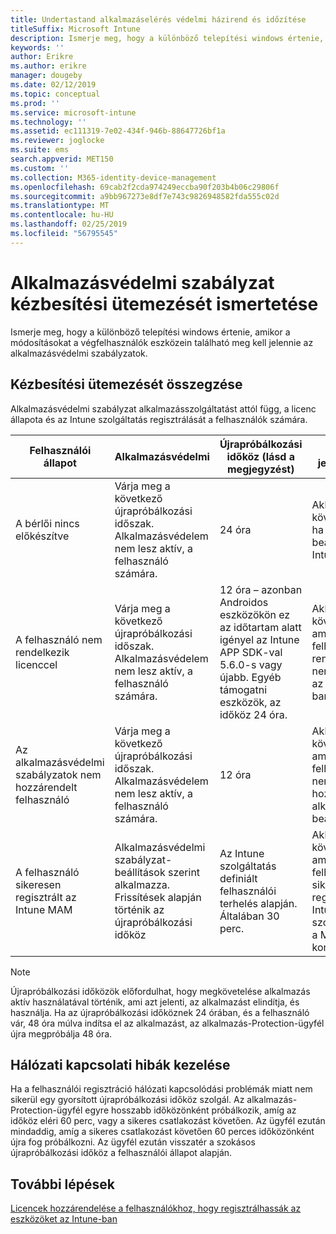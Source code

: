 ```yaml
---
title: Undertastand alkalmazáselérés védelmi házirend és időzítése
titleSuffix: Microsoft Intune
description: Ismerje meg, hogy a különböző telepítési windows értenie, amikor a módosítások meg kell jelennie a végfelhasználói eszközökön az alkalmazásvédelmi szabályzatok.
keywords: ''
author: Erikre
ms.author: erikre
manager: dougeby
ms.date: 02/12/2019
ms.topic: conceptual
ms.prod: ''
ms.service: microsoft-intune
ms.technology: ''
ms.assetid: ec111319-7e02-434f-946b-88647726bf1a
ms.reviewer: joglocke
ms.suite: ems
search.appverid: MET150
ms.custom: ''
ms.collection: M365-identity-device-management
ms.openlocfilehash: 69cab2f2cda974249eccba90f203b4b06c29806f
ms.sourcegitcommit: a9bb967273e8df7e743c9826948582fda555c02d
ms.translationtype: MT
ms.contentlocale: hu-HU
ms.lasthandoff: 02/25/2019
ms.locfileid: "56795545"
---
```

# <a name="understand-app-protection-policy-delivery-timing"></a>Alkalmazásvédelmi szabályzat kézbesítési ütemezését ismertetése

Ismerje meg, hogy a különböző telepítési windows értenie, amikor a módosításokat a végfelhasználók eszközein található meg kell jelennie az alkalmazásvédelmi szabályzatok.

## <a name="delivery-timing-summary"></a>Kézbesítési ütemezését összegzése

Alkalmazásvédelmi szabályzat alkalmazásszolgáltatást attól függ, a licenc állapota és az Intune szolgáltatás regisztrálását a felhasználók számára.  

|    Felhasználói állapot    |    Alkalmazásvédelmi     |    Újrapróbálkozási időköz (lásd a megjegyzést)    |    Miért jelentkezik?    |
|-----------------------------------------------------|-------------------------------------------------------------------------------------------------|--------------------------------------------------------------------------------------|-----------------------------------------------------------------------------------------------------------|
|    A bérlői nincs előkészítve    |    Várja meg a következő újrapróbálkozási időszak.  Alkalmazásvédelem nem lesz aktív, a felhasználó számára.    |    24 óra    |    Akkor következik be, ha nincs beállítva az Intune-bérlő.    |
|    A felhasználó nem rendelkezik licenccel     |    Várja meg a következő újrapróbálkozási időszak.  Alkalmazásvédelem nem lesz aktív, a felhasználó számára.     |    12 óra – azonban Androidos eszközökön ez az időtartam alatt igényel az Intune APP SDK-val 5.6.0-s vagy újabb. Egyéb támogatni eszközök, az időköz 24 óra.   |    Akkor következik be, amikor a felhasználó rendelkezik nem jogosult, az Intune-ban.    |
|    Az alkalmazásvédelmi szabályzatok nem hozzárendelt felhasználó    |    Várja meg a következő újrapróbálkozási időszak.  Alkalmazásvédelem nem lesz aktív, a felhasználó számára.    |    12 óra        |    Akkor következik be, amikor a felhasználó nem hozzárendelt alkalmazás beállításait.    |
|    A felhasználó sikeresen regisztrált az Intune MAM    |    Alkalmazásvédelmi szabályzat-beállítások szerint alkalmazza.    Frissítések alapján történik az újrapróbálkozási időköz    |    Az Intune szolgáltatás definiált felhasználói terhelés alapján.    Általában 30 perc.     |    Akkor következik be, amikor a felhasználó sikeresen regisztrálta az Intune szolgáltatással a MAM-konfiguráció.    |

> [!NOTE]
> Újrapróbálkozási időközök előfordulhat, hogy megkövetelése alkalmazás aktív használatával történik, ami azt jelenti, az alkalmazást elindítja, és használja.  Ha az újrapróbálkozási időköznek 24 órában, és a felhasználó vár, 48 óra múlva indítsa el az alkalmazást, az alkalmazás-Protection-ügyfél újra megpróbálja 48 óra.

## <a name="handling-network-connectivity-issues"></a>Hálózati kapcsolati hibák kezelése

Ha a felhasználói regisztráció hálózati kapcsolódási problémák miatt nem sikerül egy gyorsított újrapróbálkozási időköz szolgál.  Az alkalmazás-Protection-ügyfél egyre hosszabb időközönként próbálkozik, amíg az időköz eléri 60 perc, vagy a sikeres csatlakozást követően.  Az ügyfél ezután mindaddig, amíg a sikeres csatlakozást követően 60 perces időközönként újra fog próbálkozni. Az ügyfél ezután visszatér a szokásos újrapróbálkozási időköz a felhasználói állapot alapján.

## <a name="next-steps"></a>További lépések

[Licencek hozzárendelése a felhasználókhoz, hogy regisztrálhassák az eszközöket az Intune-ban](licenses-assign.md)

